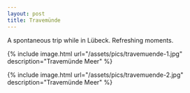 ```yaml
---
layout: post
title: Travemünde
---
```


A spontaneous trip while in Lübeck. Refreshing moments.

{% include image.html url="/assets/pics/travemuende-1.jpg" description="Travemünde Meer" %}

{% include image.html url="/assets/pics/travemuende-2.jpg" description="Travemünde Meer" %}
